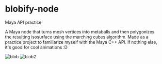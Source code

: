 # blobify-node
Maya API practice

A Maya node that turns mesh vertices into metaballs and then polygonizes the resulting isosurface using the marching cubes algorithm. Made as a practice project to familiarize myself with the Maya C++ API. If nothing else, it's good for cool animations :D



![blob](https://github.com/nekromantikko/blobify-node/assets/43074593/b68338cb-120c-45b6-8ec8-723e15d5344a)
![blob2](https://github.com/nekromantikko/blobify-node/assets/43074593/22357449-4b65-42e0-b498-167256029c67)

